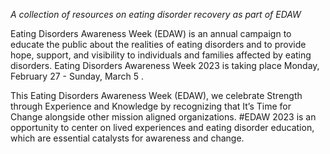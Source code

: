 
*A collection of resources on eating disorder recovery as part of EDAW*

Eating Disorders Awareness Week (EDAW) is an annual campaign to educate the public about the realities of eating disorders and to provide hope, support, 
and visibility to individuals and families affected by eating disorders. Eating Disorders Awareness Week 2023 is taking place Monday, February 27 - Sunday, March 5 .

This Eating Disorders Awareness Week (EDAW), we celebrate Strength through Experience and Knowledge by recognizing that It’s Time for Change alongside other mission aligned organizations.
#EDAW 2023 is an opportunity to center on lived experiences and eating disorder education, which are essential catalysts for awareness and change.

